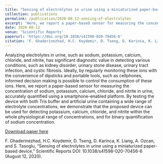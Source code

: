 ```yaml
---
title: "Sensing of electrolytes in urine using a miniaturized paper-based device"
collection: publications
permalink: /publication/2020-08-12-sensing-of-electrolytes
excerpt: 'Here, we report a paper-based sensor for measuring the concentration of sodium, potassium, calcium, chloride, and nitrite in urine, accurately quantified using a smartphone-enabled platform.'
date: 2020-08-12
venue: 'Scientific Reports'
paperurl: 'https://doi.org/10.1038/s41598-020-70456-6'
citation: 'F. Ghaderinezhad, H.C. Koydemir, D. Tseng, D. Karinca, K. Liang, A. Ozcan, and S. Tasoglu, “Sensing of electrolytes in urine using a miniaturized paper-based device,” Scientific Reports DOI: 10.1038/s41598-020-70456-6 (August 12, 2020)'
---
```

Analyzing electrolytes in urine, such as sodium, potassium, calcium, chloride, and nitrite, has significant diagnostic value in detecting various conditions, such as kidney disorder, urinary stone disease, urinary tract infection, and cystic fibrosis. Ideally, by regularly monitoring these ions with the convenience of dipsticks and portable tools, such as cellphones, informed decision making is possible to control the consumption of these ions. Here, we report a paper-based sensor for measuring the concentration of sodium, potassium, calcium, chloride, and nitrite in urine, accurately quantified using a smartphone-enabled platform. By testing the device with both Tris buffer and artificial urine containing a wide range of electrolyte concentrations, we demonstrate that the proposed device can be used for detecting potassium, calcium, chloride, and nitrite within the whole physiological range of concentrations, and for binary quantification of sodium concentration.

[Download paper here](https://www.nature.com/articles/s41598-020-70456-6.pdf)

F. Ghaderinezhad, H.C. Koydemir, D. Tseng, D. Karinca, K. Liang, A. Ozcan, and S. Tasoglu, “Sensing of electrolytes in urine using a miniaturized paper-based device,” Scientific Reports DOI: 10.1038/s41598-020-70456-6 (August 12, 2020).